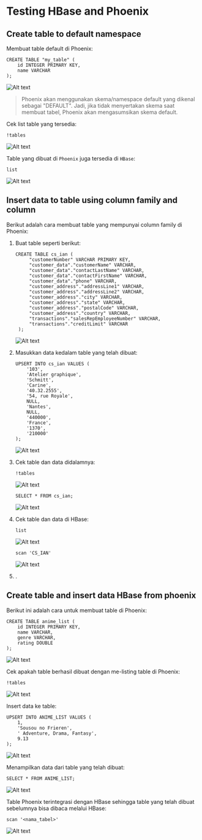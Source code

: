# Testing HBase and Phoenix

## Create table to default namespace

Membuat table default di Phoenix:

```
CREATE TABLE "my_table" (
    id INTEGER PRIMARY KEY,
    name VARCHAR
);
```

![Alt text](image.png)

>Phoenix akan menggunakan skema/namespace default yang dikenal sebagai "DEFAULT". Jadi, jika tidak menyertakan skema saat membuat tabel, Phoenix akan mengasumsikan skema default.

Cek list table yang tersedia:

```
!tables
```

![Alt text](image-1.png)

Table yang dibuat di `Phoenix` juga tersedia di `HBase`:

```
list
```

![Alt text](image-2.png)

## Insert data to table using column family and column

Berikut adalah cara membuat table yang mempunyai column family di Phoenix:

1. Buat table seperti berikut:
   
   ```
   CREATE TABLE cs_ian (
        "customerNumber" VARCHAR PRIMARY KEY,
        "customer_data"."customerName" VARCHAR,
        "customer_data"."contactLastName" VARCHAR,
        "customer_data"."contactFirstName" VARCHAR,
        "customer_data"."phone" VARCHAR,
        "customer_address"."addressLine1" VARCHAR,
        "customer_address"."addressLine2" VARCHAR,
        "customer_address"."city" VARCHAR,
        "customer_address"."state" VARCHAR,
        "customer_address"."postalCode" VARCHAR,
        "customer_address"."country" VARCHAR,
        "transactions"."salesRepEmployeeNumber" VARCHAR,
        "transactions"."creditLimit" VARCHAR
    );
   ```

   ![Alt text](image-8.png)

2. Masukkan data kedalam table yang telah dibuat:

    ```
    UPSERT INTO cs_ian VALUES (
        '103',
        'Atelier graphique',
        'Schmitt',
        'Carine',
        '40.32.2555',
        '54, rue Royale',
        NULL,
        'Nantes',
        NULL,
        '440000',
        'France',
        '1370',
        '210000'
    );
    ```

    ![Alt text](image-9.png)

3. Cek table dan data didalamnya:
   
   ```
   !tables
   ```

   ![Alt text](image-10.png)

   ```
   SELECT * FROM cs_ian;
   ```

   ![Alt text](image-11.png)

4. Cek table dan data di HBase:

    ```
    list
    ```

    ![Alt text](image-14.png)

    ```
    scan 'CS_IAN'
    ```

    ![Alt text](image-13.png)
5. .



## Create table and insert data HBase from phoenix

Berikut ini adalah cara untuk membuat table di Phoenix:

```
CREATE TABLE anime_list (
    id INTEGER PRIMARY KEY,
    name VARCHAR,
    genre VARCHAR,
    rating DOUBLE
);
```

![Alt text](image-3.png)


Cek apakah table berhasil dibuat dengan me-listing table di Phoenix:

```
!tables
```

![Alt text](image-5.png)

Insert data ke table:

```
UPSERT INTO ANIME_LIST VALUES (
    1,
    'Sousou no Frieren',
    ' Adventure, Drama, Fantasy',
    9.13
);
```

![Alt text](image-4.png)

Menampilkan data dari table yang telah dibuat:

```
SELECT * FROM ANIME_LIST;
```

![Alt text](image-6.png)

Table Phoenix terintegrasi dengan HBase sehingga table yang telah dibuat sebelumnya bisa dibaca melalui HBase:

```
scan '<nama_tabel>'
```

![Alt text](image-7.png)